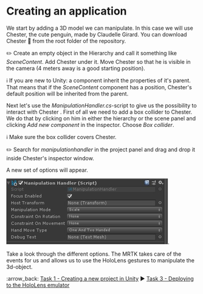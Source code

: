 # Creating an application

We start by adding a 3D model we can manipulate. In this case we will use Chester, the cute penguin, made by Claudelle Girard. You can download Chester :penguin: from the root folder of the repository. 

:pencil2: Create an empty object in the Hierarchy and call it something like *SceneContent*. Add Chester  under it. Move Chester so that he is visible in the camera (4 meters away is a good starting position).

:information_source: If you are new to Unity: a component inherit the properties of it's parent. That means that if the *SceneContent* component has a position, Chester's default position will be inherited from the parent. 

Next let's use the *ManipulationHandler.cs*-script to give us the possibility to interact with Chester . First of all we need to add a box collider to Chester. We do that by clicking on him in either the hierarchy or the scene panel and clicking *Add new component* in the inspector. Choose *Box collider*. 

:information_source: Make sure the box collider covers Chester. 

:pencil2: Search for *manipulationhandler* in the project panel and drag and drop it inside Chester's inspector window. 

A new set of options will appear. 

![ManipulationaHandler](Screenshots/manipulationhandler.jpg).

Take a look through the different options. The MRTK takes care of the events for us and allows us to use the HoloLens gestures to manipulate the 3d-object. 

:arrow_back: [Task 1 - Creating a new project in Unity](TASK1.md)  :arrow_forward: [Task 3 - Deploying to the HoloLens emulator](TASK3.md) 
